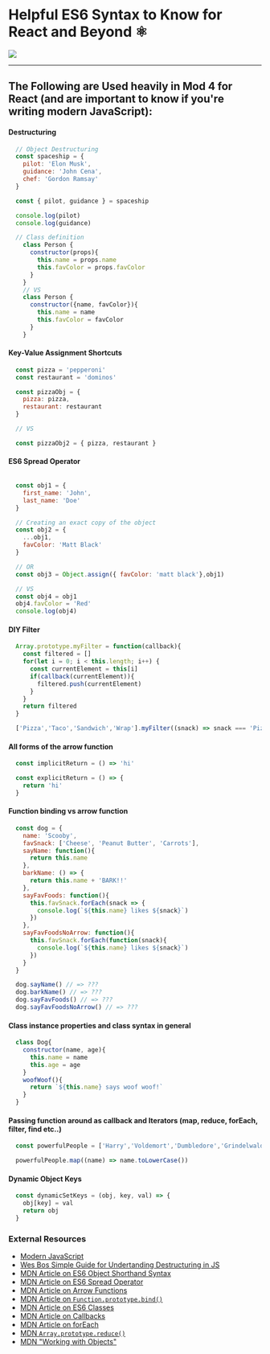 # Helpful ES6 Syntax to Know for React and Beyond ⚛️

![](https://media.giphy.com/media/13twUEuUnCrEju/giphy.gif)

---

## The Following are Used heavily in Mod 4 for React (and are important to know if you're writing modern JavaScript):

#### Destructuring
````js
  // Object Destructuring
  const spaceship = {
    pilot: 'Elon Musk',
    guidance: 'John Cena',
    chef: 'Gordon Ramsay'
  }

  const { pilot, guidance } = spaceship

  console.log(pilot)
  console.log(guidance)

  // Class definition
    class Person {
      constructor(props){
        this.name = props.name
        this.favColor = props.favColor
      }
    }
    // VS
    class Person {
      constructor({name, favColor}){
        this.name = name
        this.favColor = favColor
      }
    }
````

#### Key-Value Assignment Shortcuts

````js
  const pizza = 'pepperoni'
  const restaurant = 'dominos'

  const pizzaObj = {
    pizza: pizza,
    restaurant: restaurant
  }

  // VS

  const pizzaObj2 = { pizza, restaurant }
````

#### ES6 Spread Operator

````js

  const obj1 = {
    first_name: 'John',
    last_name: 'Doe'
  }

  // Creating an exact copy of the object
  const obj2 = {
    ...obj1,
    favColor: 'Matt Black'
  }

  // OR
  const obj3 = Object.assign({ favColor: 'matt black'},obj1)

  // VS
  const obj4 = obj1
  obj4.favColor = 'Red'
  console.log(obj4)
````

#### DIY Filter
````js
  Array.prototype.myFilter = function(callback){
    const filtered = []
    for(let i = 0; i < this.length; i++) {
      const currentElement = this[i]
      if(callback(currentElement)){
        filtered.push(currentElement)
      }
    }
    return filtered
  }

  ['Pizza','Taco','Sandwich','Wrap'].myFilter((snack) => snack === 'Pizza')
````

#### All forms of the arrow function
````js
  const implicitReturn = () => 'hi'

  const explicitReturn = () => {
    return 'hi'
  }
````

#### Function binding vs arrow function
````js
  const dog = {
    name: 'Scooby',
    favSnack: ['Cheese', 'Peanut Butter', 'Carrots'],
    sayName: function(){
      return this.name
    },
    barkName: () => {
      return this.name + 'BARK!!'
    },
    sayFavFoods: function(){
      this.favSnack.forEach(snack => {
        console.log(`${this.name} likes ${snack}`)
      })
    },
    sayFavFoodsNoArrow: function(){
      this.favSnack.forEach(function(snack){
        console.log(`${this.name} likes ${snack}`)
      })
    }
  }

  dog.sayName() // => ???
  dog.barkName() // => ???
  dog.sayFavFoods() // => ???
  dog.sayFavFoodsNoArrow() // => ???
````

#### Class instance properties and class syntax in general
````js
  class Dog{
    constructor(name, age){
      this.name = name
      this.age = age
    }
    woofWoof(){
      return `${this.name} says woof woof!`
    }
  }
````

#### Passing function around as callback and Iterators (map, reduce, forEach, filter, find etc..)
````js
  const powerfulPeople = ['Harry','Voldemort','Dumbledore','Grindelwald']

  powerfulPeople.map((name) => name.toLowerCase())
````

#### Dynamic Object Keys
````js
  const dynamicSetKeys = (obj, key, val) => {
    obj[key] = val
    return obj
  }
````

### External Resources

- [Modern JavaScript](http://www.reactnativeexpress.com/modern_javascript)
- [Wes Bos Simple Guide for Undertanding Destructuring in JS](https://wesbos.com/destructuring-objects/)
- [MDN Article on ES6 Object Shorthand Syntax](https://developer.mozilla.org/en-US/docs/Web/JavaScript/Reference/Operators/Object_initializer#New_notations_in_ECMAScript_2015)
- [MDN Article on ES6 Spread Operator](https://developer.mozilla.org/en-US/docs/Web/JavaScript/Reference/Operators/Spread_syntax)
- [MDN Article on Arrow Functions](https://developer.mozilla.org/en-US/docs/Web/JavaScript/Reference/Functions/Arrow_functions)
- [MDN Article on `Function.prototype.bind()`](https://developer.mozilla.org/en-US/docs/Web/JavaScript/Reference/Global_objects/Function/bind)
- [MDN Article on ES6 Classes](https://developer.mozilla.org/en-US/docs/Web/JavaScript/Reference/Classes)
- [MDN Article on Callbacks](https://developer.mozilla.org/en-US/docs/Glossary/Callback_function)
- [MDN Article on forEach](https://developer.mozilla.org/en-US/docs/Web/JavaScript/Reference/Global_Objects/Array/forEach)
- [MDN `Array.prototype.reduce()`](https://developer.mozilla.org/en-US/docs/Web/JavaScript/Reference/Global_Objects/Array/reduce)
- [MDN "Working with Objects"](https://developer.mozilla.org/en-US/docs/Web/JavaScript/Guide/Working_with_Objects)
